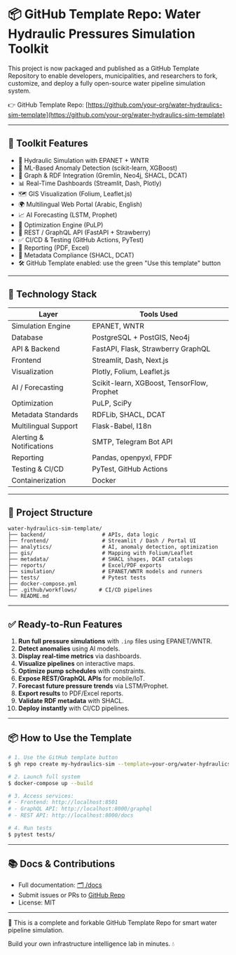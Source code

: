 # 📦 GitHub Template Repo: Water Hydraulic Pressures Simulation Toolkit

This project is now packaged and published as a GitHub Template Repository to enable developers, municipalities, and researchers to fork, customize, and deploy a fully open-source water pipeline simulation system.

👉 GitHub Template Repo: [https://github.com/your-org/water-hydraulics-sim-template](https://github.com/your-org/water-hydraulics-sim-template)

---

## 🎯 Toolkit Features
- 🚰 Hydraulic Simulation with EPANET + WNTR
- 🧠 ML-Based Anomaly Detection (scikit-learn, XGBoost)
- 🔗 Graph & RDF Integration (Gremlin, Neo4j, SHACL, DCAT)
- 📊 Real-Time Dashboards (Streamlit, Dash, Plotly)
- 🗺️ GIS Visualization (Folium, Leaflet.js)
- 🌍 Multilingual Web Portal (Arabic, English)
- 📈 AI Forecasting (LSTM, Prophet)
- 🧮 Optimization Engine (PuLP)
- 📡 REST / GraphQL API (FastAPI + Strawberry)
- ✅ CI/CD & Testing (GitHub Actions, PyTest)
- 📄 Reporting (PDF, Excel)
- 🧬 Metadata Compliance (SHACL, DCAT)
- 🛠️ GitHub Template enabled: use the green "Use this template" button

---

## 🧰 Technology Stack
| Layer                    | Tools Used                                                        |
|--------------------------|--------------------------------------------------------------------|
| Simulation Engine        | EPANET, WNTR                                                      |
| Database                 | PostgreSQL + PostGIS, Neo4j                                       |
| API & Backend            | FastAPI, Flask, Strawberry GraphQL                                |
| Frontend                 | Streamlit, Dash, Next.js                                          |
| Visualization            | Plotly, Folium, Leaflet.js                                        |
| AI / Forecasting         | Scikit-learn, XGBoost, TensorFlow, Prophet                        |
| Optimization             | PuLP, SciPy                                                       |
| Metadata Standards       | RDFLib, SHACL, DCAT                                               |
| Multilingual Support     | Flask-Babel, I18n                                                 |
| Alerting & Notifications | SMTP, Telegram Bot API                                            |
| Reporting                | Pandas, openpyxl, FPDF                                            |
| Testing & CI/CD          | PyTest, GitHub Actions                                            |
| Containerization         | Docker                                                            |

---

## 🚀 Project Structure
```
water-hydraulics-sim-template/
├── backend/                  # APIs, data logic
├── frontend/                 # Streamlit / Dash / Portal UI
├── analytics/                # AI, anomaly detection, optimization
├── gis/                      # Mapping with Folium/Leaflet
├── metadata/                 # SHACL shapes, DCAT catalogs
├── reports/                  # Excel/PDF exports
├── simulation/               # EPANET/WNTR models and runners
├── tests/                    # Pytest tests
├── docker-compose.yml
├── .github/workflows/       # CI/CD pipelines
└── README.md
```

---

## ✅ Ready-to-Run Features
1. **Run full pressure simulations** with `.inp` files using EPANET/WNTR.
2. **Detect anomalies** using AI models.
3. **Display real-time metrics** via dashboards.
4. **Visualize pipelines** on interactive maps.
5. **Optimize pump schedules** with constraints.
6. **Expose REST/GraphQL APIs** for mobile/IoT.
7. **Forecast future pressure trends** via LSTM/Prophet.
8. **Export results** to PDF/Excel reports.
9. **Validate RDF metadata** with SHACL.
10. **Deploy instantly** with CI/CD pipelines.

---

## 📦 How to Use the Template
```bash
# 1. Use the GitHub template button
$ gh repo create my-hydraulics-sim --template=your-org/water-hydraulics-sim-template

# 2. Launch full system
$ docker-compose up --build

# 3. Access services:
# - Frontend: http://localhost:8501
# - GraphQL API: http://localhost:8000/graphql
# - REST API: http://localhost:8000/docs

# 4. Run tests
$ pytest tests/
```

---

## 📚 Docs & Contributions
- Full documentation: [🗂️ /docs](./docs)
- Submit issues or PRs to [GitHub Repo](https://github.com/your-org/water-hydraulics-sim-template)
- License: MIT

---

🎉 This is a complete and forkable GitHub Template Repo for smart water pipeline simulation.

Build your own infrastructure intelligence lab in minutes. 💧


